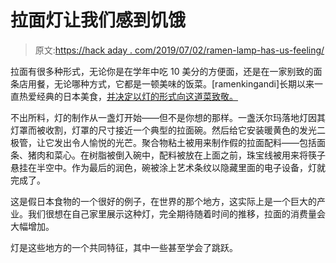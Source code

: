 # 拉面灯让我们感到饥饿

> 原文:[https://hack aday . com/2019/07/02/ramen-lamp-has-us-feeling/](https://hackaday.com/2019/07/02/ramen-lamp-has-us-feeling-hungry/)

拉面有很多种形式，无论你是在学年中吃 10 美分的方便面，还是在一家别致的面条店用餐，无论哪种方式，它都是一顿美味的饭菜。[ramenkingandi]长期以来一直热爱经典的日本美食，[并决定以灯的形式向这道菜致敬。](https://www.instructables.com/id/Ramen-Bowl-Lamp/)

不出所料，灯的制作从一盏灯开始——但不是你想的那样。一盏沃尔玛落地灯因其灯罩而被收割，灯罩的尺寸接近一个典型的拉面碗。然后给它安装暖黄色的发光二极管，让它发出令人愉悦的光芒。聚合物粘土被用来制作假的拉面配料——包括面条、猪肉和菜心。在树脂被倒入碗中，配料被放在上面之前，珠宝线被用来将筷子悬挂在半空中。作为最后的润色，碗被涂上艺术条纹以隐藏里面的电子设备，灯就完成了。

这是假日本食物的一个很好的例子，在世界的那个地方，这实际上是一个巨大的产业。我们很想在自己家里展示这种灯，完全期待随着时间的推移，拉面的消费量会大幅增加。

灯是这些地方的一个共同特征，其中一些甚至学会了跳跃。